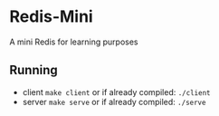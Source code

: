 # Redis-Mini
A mini Redis for learning purposes

## Running
- client `make client` or if already compiled: `./client`
- server `make serve`  or if already compiled: `./serve`
